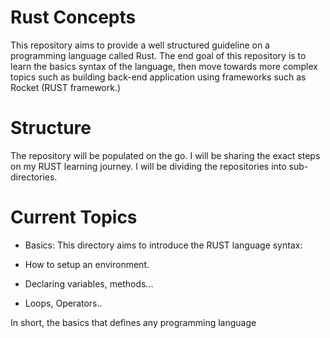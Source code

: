 # Rust Concepts

This repository aims to provide a well structured guideline on a programming language called Rust. The end goal of this repository is to learn the basics syntax of the language, then move towards more complex topics such as building back-end application using frameworks such as Rocket (RUST framework.) 



# Structure 

The repository will be populated on the go. I will be sharing the exact steps on my RUST learning journey. I will be dividing the repositories into sub-directories.



# Current Topics

*  Basics: This directory aims to introduce the RUST language syntax: 

  * How to setup an environment.
  * Declaring variables, methods... 
  * Loops, Operators.. 

  In short, the basics that defines any programming language